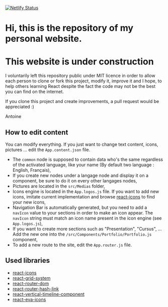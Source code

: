 [![Netlify Status](https://api.netlify.com/api/v1/badges/04795361-a7ce-4e2f-8a76-913ca98c79ae/deploy-status)](https://app.netlify.com/sites/antoine-regembal/deploys)

# Hi, this is the repository of my personal website.

# This website is under construction

I voluntarily left this repository public under MIT licence in order to allow each person to clone or fork this project, modify it, improve it and I hope, to help others learning React despite the fact the code may not be the best you can find on the internet.

If you clone this project and create improvements, a pull request would be appreciated :) 

Antoine

## How to edit content

You can modify everything. If you just want to change text content, icons, pictures ... edit the `App.content.json` file.
- The `common` node is supposed to contain data who's the same regardless of the activated language, like your name (By default two language : English, Français),
- If you create new nodes under a langage node and display it on a component, be sure to do it on every other langages nodes, 
- Pictures are located in the `src/Medias` folder,
- Icons engine is located in the `App.logos.js` file. If you want to add new icons, imitate current implementation and browse [react-icons](https://react-icons.netlify.com/#/) to find your new icons,
- Navigation Bar is automatically generated, but you need to add a `navIcon` value to your sections in order to make an icon appear. The `navIcon` string must match an icon name present in the icon engine (see `App.logos.js`),
- If you want to create more sections such as "Presentation", "Cursus", ... Add the new one into the `/src/Components/Portfolio/Portfolio.js` component,
- To add a new route to the site, edit the `App.router.js` file.

## Used libraries

- [react-icons](https://react-icons.netlify.com/#/)
- [react-grid-system](https://github.com/sealninja/react-grid-system)
- [react-router-dom](https://www.npmjs.com/package/react-router-dom)
- [react-router-hash-link](https://github.com/rafrex/react-router-hash-link)
- [react-vertical-timeline-component](https://github.com/stephane-monnot/react-vertical-timeline)
- [react-eva-icons](https://www.google.com/search?q=react-eva-icons)
